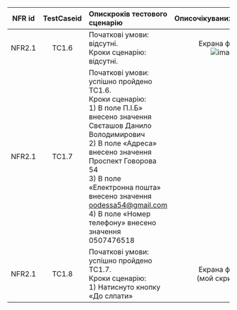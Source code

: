 |NFR id|TestCaseid|Опискроків тестового сценарію|Описочікуванихрезультатів|
|:-:|:-:|:-|:-:|
|NFR2.1|TC1.6|Початкові умови: відсутні. <br> Кроки сценарію: відсутні.|Екрана форма: <br>![image](https://user-images.githubusercontent.com/79439962/203650341-3b5a5c94-ca38-48f3-b4c4-80bb3f7d0263.png)
|NFR2.1|TC1.7|Початкові умови: успішно пройдено TC1.6. <br> Кроки сценарію: <br> 1) В поле П.І.Б» внесено значення Свєташов Данило Володимирович <br> 2) В поле «Адреса» внесено значення Проспект Говорова 54 <br> 3) В поле «Електронна пошта» внесено значення oodessa54@gmail.com <br> 4) В поле «Номер телефону» внесено значення 0507476518||Екрана форма: <br>![image](https://user-images.githubusercontent.com/79439962/203651201-65ae29e1-2c60-4639-88f3-cd8567340251.png)
|NFR2.1|TC1.8|Початкові умови: успішно пройдено TC1.7. <br> Кроки сценарію: <br> 1) Натиснуто кнопку «До слпати»|Екрана форма: <br>(мой скриншот)
